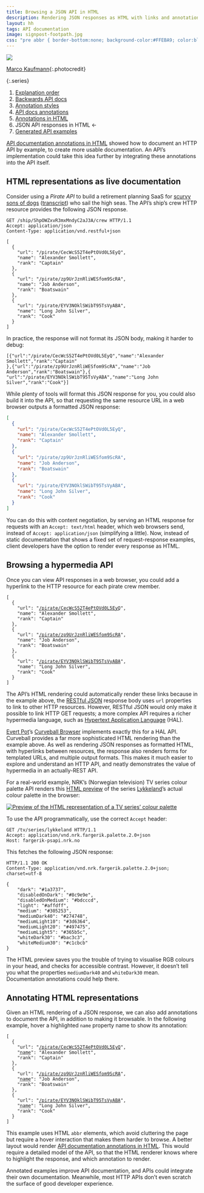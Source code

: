 ```yaml
---
title: Browsing a JSON API in HTML
description: Rendering JSON responses as HTML with links and annotations
layout: hh
tags: API documentation
image: signpost-footpath.jpg
css: "pre abbr { border-bottom:none; background-color:#FFEBA9; color:black; }"
---
```


![](signpost-footpath.jpg)

[Marco Kaufmann](https://unsplash.com/photos/0kbNh7XrJ7Q){:.photocredit}

{:.series}
1. [Explanation order](explanation-order)
2. [Backwards API docs](api-docs-backwards)
3. [Annotation styles](annotations)
4. [API docs annotations](api-docs-annotations)
5. [Annotations in HTML](api-docs-annotations-html)
6. JSON API responses in HTML ←
7. [Generated API examples](generate-api-examples)

[API documentation annotations in HTML](api-docs-annotations-html)
showed how to document an HTTP API by example, to create more usable documentation.
An API’s implementation could take this idea further by integrating these annotations into the API itself.

## HTML representations as live documentation

Consider using a _Pirate API_ to build a retirement planning SaaS for
[scurvy sons of dogs](https://www.youtube.com/watch?v=F3QYm5W8waI)
([transcript](https://maple-clef.livejournal.com/31063.html)) who sail the high seas.
The API’s ship’s crew HTTP resource provides the following JSON response.

```http
GET /ship/ShpOWZxvR3mxMndyC2aJ3A/crew HTTP/1.1
Accept: application/json
Content-Type: application/vnd.restful+json

[
  {
    "url": "/pirate/CecWcS52T4ePtOVd0L5EyQ",
    "name": "Alexander Smollett",
    "rank": "Captain"
  },
  {
    "url": "/pirate/zp9UrJznRliWESfom9ScRA",
    "name": "Job Anderson",
    "rank": "Boatswain"
  },
  {
    "url": "/pirate/EYV3NOklSWibT95TsVyABA",
    "name": "Long John Silver",
    "rank": "Cook"
  }
]
```

In practice, the response will not format its JSON body, making it harder to debug:

```
[{"url":"/pirate/CecWcS52T4ePtOVd0L5EyQ","name":"Alexander Smollett","rank":"Captain"
},{"url":"/pirate/zp9UrJznRliWESfom9ScRA","name":"Job Anderson","rank":"Boatswain"},{
"url":"/pirate/EYV3NOklSWibT95TsVyABA","name":"Long John Silver","rank":"Cook"}]
```

While plenty of tools will format this JSON response for you, you could also build it into the API,
so that requesting the same resource URL in a web browser outputs a formatted JSON response:

```json
[
  {
    "url": "/pirate/CecWcS52T4ePtOVd0L5EyQ",
    "name": "Alexander Smollett",
    "rank": "Captain"
  },
  {
    "url": "/pirate/zp9UrJznRliWESfom9ScRA",
    "name": "Job Anderson",
    "rank": "Boatswain"
  },
  {
    "url": "/pirate/EYV3NOklSWibT95TsVyABA",
    "name": "Long John Silver",
    "rank": "Cook"
  }
]
```

You can do this with content negotiation, by serving an HTML response for requests with an
`Accept: text/html` header, which web browsers send, instead of `Accept: application/json` (simplifying a little).
Now, instead of static documentation that shows a fixed set of request-response examples, client developers have the option to render every response as HTML.

## Browsing a hypermedia API

Once you can view API responses in a web browser, you could add a hyperlink to the HTTP resource for each pirate crew member.

<div class="language-json highlighter-rouge"><div class="highlight"><pre class="highlight"><code><span class="p">[</span><span class="w">
  </span><span class="p">{</span><span class="w">
    </span><span class="nl">"url"</span><span class="p">:</span><span class="w"> </span><span class="s2">"<a href="api/pirate-not-found.html">/pirate/CecWcS52T4ePtOVd0L5EyQ</a>"</span><span class="p">,</span><span class="w">
    </span><span class="nl">"name"</span><span class="p">:</span><span class="w"> </span><span class="s2">"Alexander Smollett"</span><span class="p">,</span><span class="w">
    </span><span class="nl">"rank"</span><span class="p">:</span><span class="w"> </span><span class="s2">"Captain"</span><span class="w">
  </span><span class="p">},</span><span class="w">
  </span><span class="p">{</span><span class="w">
    </span><span class="nl">"url"</span><span class="p">:</span><span class="w"> </span><span class="s2">"<a href="api/pirate-not-found.html">/pirate/zp9UrJznRliWESfom9ScRA</a>"</span><span class="p">,</span><span class="w">
    </span><span class="nl">"name"</span><span class="p">:</span><span class="w"> </span><span class="s2">"Job Anderson"</span><span class="p">,</span><span class="w">
    </span><span class="nl">"rank"</span><span class="p">:</span><span class="w"> </span><span class="s2">"Boatswain"</span><span class="w">
  </span><span class="p">},</span><span class="w">
  </span><span class="p">{</span><span class="w">
    </span><span class="nl">"url"</span><span class="p">:</span><span class="w"> </span><span class="s2">"<a href="api/pirate-not-found.html">/pirate/EYV3NOklSWibT95TsVyABA</a>"</span><span class="p">,</span><span class="w">
    </span><span class="nl">"name"</span><span class="p">:</span><span class="w"> </span><span class="s2">"Long John Silver"</span><span class="p">,</span><span class="w">
    </span><span class="nl">"rank"</span><span class="p">:</span><span class="w"> </span><span class="s2">"Cook"</span><span class="w">
  </span><span class="p">}</span><span class="w">
</span><span class="p">]</span><span class="w">
</span></code></pre></div></div>

The API’s HTML rendering could automatically render these links because in the example above, the [RESTful JSON](https://restfuljson.org) response body uses `url` properties to link to other HTTP resources.
However, RESTful JSON would only make it possible to link HTTP GET requests;
a more complex API requires a richer hypermedia language, such as
[Hypertext Application Language](https://en.wikipedia.org/wiki/Hypertext_Application_Language) (HAL).

[Evert Pot](https://evertpot.com)’s [Curveball Browser](https://github.com/curveball/browser/#readme)
implements exactly this for a HAL API.
Curveball provides a far more sophisticated HTML rendering than the example above.
As well as rendering JSON responses as formatted HTML, with hyperlinks between resources, the response also renders forms for templated URLs, and multiple output formats.
This makes it much easier to explore and understand an HTTP API, and neatly demonstrates the value of hypermedia in an actually-REST API.

For a real-world example, NRK’s (Norwegian television) TV series colour palette API renders this 
[HTML preview](https://fargerik-psapi.nrk.no/tv/series/lykkeland) 
of the series [Lykkeland](https://www.imdb.com/title/tt7005636/)’s actual colour palette in the browser:

[ ![Preview of the HTML representation of a TV series’ colour palette](api/lykkeland.webp) ](https://fargerik-psapi.nrk.no/tv/series/lykkeland)

To use the API programmatically, use the correct `Accept` header:

```http
GET /tv/series/lykkeland HTTP/1.1
Accept: application/vnd.nrk.fargerik.palette.2.0+json
Host: fargerik-psapi.nrk.no
```

This fetches the following JSON response:

```http
HTTP/1.1 200 OK
Content-Type: application/vnd.nrk.fargerik.palette.2.0+json; charset=utf-8

{
    "dark": "#1a3737",
    "disabledOnDark": "#8c9e9e",
    "disabledOnMedium": "#bdcccd",
    "light": "#affdff",
    "medium": "#305253",
    "mediumDark40": "#274748",
    "mediumLight10": "#3d6364",
    "mediumLight20": "#497475",
    "mediumLight5": "#365b5c",
    "whiteDark30": "#bac3c3",
    "whiteMedium30": "#c1cbcb"
}
```

The HTML preview saves you the trouble of trying to visualise RGB colours in your head, and checks for accessible contrast.
However, it doesn’t tell you what the properties `mediumDark40` and `whiteDark30` mean.
Documentation annotations could help there.

## Annotating HTML representations

Given an HTML rendering of a JSON response, we can also add annotations to document the API, in addition to making it browsable.
In the following example, hover a highlighted `name` property name to show its annotation:

<div class="language-json highlighter-rouge"><div class="highlight"><pre class="highlight"><code><span class="p">[</span><span class="w">
  </span><span class="p">{</span><span class="w">
    </span><span class="nl">"url"</span><span class="p">:</span><span class="w"> </span><span class="s2">"<a href="api/pirate-not-found.html">/pirate/CecWcS52T4ePtOVd0L5EyQ</a>"</span><span class="p">,</span><span class="w">
    </span><span class="nl">"<abbr title="Crew members have unique names on each ship, and adopt an alias when joining a ship if an existing crew member already uses their preferred name">name</abbr>"</span><span class="p">:</span><span class="w"> </span><span class="s2">"Alexander Smollett"</span><span class="p">,</span><span class="w">
    </span><span class="nl">"rank"</span><span class="p">:</span><span class="w"> </span><span class="s2">"Captain"</span><span class="w">
  </span><span class="p">},</span><span class="w">
  </span><span class="p">{</span><span class="w">
    </span><span class="nl">"url"</span><span class="p">:</span><span class="w"> </span><span class="s2">"<a href="api/pirate-not-found.html">/pirate/zp9UrJznRliWESfom9ScRA</a>"</span><span class="p">,</span><span class="w">
    </span><span class="nl">"<abbr title="Crew members have unique names on each ship, and adopt an alias when joining a ship if an existing crew member already uses their preferred name">name</abbr>"</span><span class="p">:</span><span class="w"> </span><span class="s2">"Job Anderson"</span><span class="p">,</span><span class="w">
    </span><span class="nl">"rank"</span><span class="p">:</span><span class="w"> </span><span class="s2">"Boatswain"</span><span class="w">
  </span><span class="p">},</span><span class="w">
  </span><span class="p">{</span><span class="w">
    </span><span class="nl">"url"</span><span class="p">:</span><span class="w"> </span><span class="s2">"<a href="api/pirate-not-found.html">/pirate/EYV3NOklSWibT95TsVyABA</a>"</span><span class="p">,</span><span class="w">
    </span><span class="nl">"<abbr title="Crew members have unique names on each ship, and adopt an alias when joining a ship if an existing crew member already uses their preferred name">name</abbr>"</span><span class="p">:</span><span class="w"> </span><span class="s2">"Long John Silver"</span><span class="p">,</span><span class="w">
    </span><span class="nl">"rank"</span><span class="p">:</span><span class="w"> </span><span class="s2">"Cook"</span><span class="w">
  </span><span class="p">}</span><span class="w">
</span><span class="p">]</span><span class="w">
</span></code></pre></div></div>

This example uses HTML `abbr` elements, which avoid cluttering the page but require a hover interaction that makes them harder to browse.
A better layout would render [API documentation annotations in HTML](api-docs-annotations-html).
This would require a detailed model of the API, so that the HTML renderer knows where to highlight the response, and which annotation to render.

Annotated examples improve API documentation, and APIs could integrate their own documentation.
Meanwhile, most HTTP APIs don’t even scratch the surface of good developer experience.
